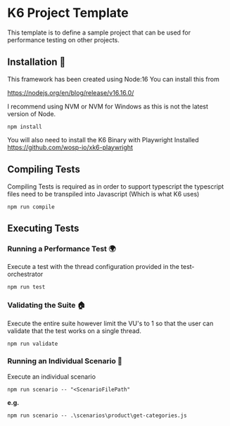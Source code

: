 # K6 Project Template

This template is to define a sample project that can be used for performance testing on other projects.

## Installation :hammer:

This framework has been created using Node:16
You can install this from

https://nodejs.org/en/blog/release/v16.16.0/

I recommend using NVM or NVM for Windows as this is not the latest version of Node.


``npm install``

You will also need to install the K6 Binary with Playwright Installed
https://github.com/wosp-io/xk6-playwright

## Compiling Tests

Compiling Tests is required as in order to support typescript the typescript files need to be transpiled into Javascript (Which is what K6 uses)

``npm run compile``

## Executing Tests

### Running a Performance Test :earth_africa:
Execute a test with the thread configuration provided in the test-orchestrator

``npm run test``

### Validating the Suite :house:
Execute the entire suite however limit the VU's to 1 so that the user can validate that the test works on a single thread.

``npm run validate``

### Running an Individual Scenario :man:
Execute an individual scenario

``npm run scenario -- "<ScenarioFilePath"``

**e.g.**

``npm run scenario -- .\scenarios\product\get-categories.js``